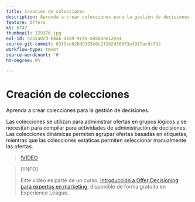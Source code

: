 ```yaml
---
title: Creación de colecciones
description: Aprenda a crear colecciones para la gestión de decisiones. Las colecciones tienen reglas de idoneidad asociadas para ayudarle a mostrarlas solo a los clientes relevantes.
feature: Offers
kt: 6747
thumbnail: 329376.jpg
exl-id: a255a0cd-b4ab-46a9-9c49-a4588ae12ea4
source-git-commit: 03f9ee020d9193e8c2f2b2d36873af91facdc792
workflow-type: tm+mt
source-wordcount: '0'
ht-degree: 0%

---
```


# Creación de colecciones

Aprenda a crear colecciones para la gestión de decisiones.

Las colecciones se utilizan para administrar ofertas en grupos lógicos y se necesitan para compilar para actividades de administración de decisiones. Las colecciones dinámicas permiten agrupar ofertas basadas en etiquetas, mientras que las colecciones estáticas permiten seleccionar manualmente las ofertas.

>[!VIDEO](https://video.tv.adobe.com/v/329376?quality=12&learn=on)

>[!INFO]
>
> Este vídeo es parte de un curso, [Introducción a Offer Decisioning para expertos en marketing](https://experienceleague.adobe.com/?recommended=ExperiencePlatform-U-1-2020.1.offerdecisioning?lang=es), disponible de forma gratuita en Experience League.
